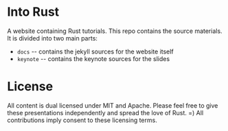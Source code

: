# Into Rust

A website containing Rust tutorials. This repo contains the source
materials. It is divided into two main parts:

- `docs` -- contains the jekyll sources for the website itself
- `keynote` -- contains the keynote sources for the slides

# License

All content is dual licensed under MIT and Apache. Please feel free to
give these presentations independently and spread the love of Rust. =)
All contributions imply consent to these licensing terms.
